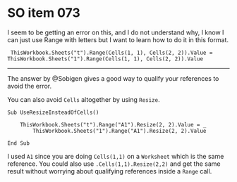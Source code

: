 # SO item 073
I seem to be getting an error on this, and I do not understand why, I know I can just use Range with letters but I want to learn how to do it in this format.

```
 ThisWorkbook.Sheets("t").Range(Cells(1, 1), Cells(2, 2)).Value = ThisWorkbook.Sheets("1").Range(Cells(1, 1), Cells(2, 2)).Value

```

----

The answer by @Sobigen gives a good way to qualify your references to avoid the error.

You can also avoid `Cells` altogether by using `Resize`.

```
Sub UseResizeInsteadOfCells()

    ThisWorkbook.Sheets("t").Range("A1").Resize(2, 2).Value = _
        ThisWorkbook.Sheets("1").Range("A1").Resize(2, 2).Value

End Sub

```

I used `A1` since you are doing `Cells(1,1)` on a `Worksheet` which is the same reference. You could also use `.Cells(1,1).Resize(2,2)` and get the same result without worrying about qualifying references inside a `Range` call.
